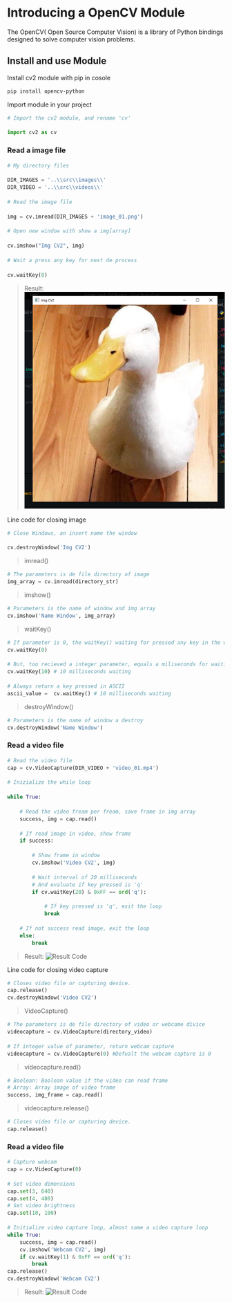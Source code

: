 # Introducing a OpenCV Module

The OpenCV( Open Source Computer Vision) is a library of Python bindings designed to solve computer vision problems.

## Install and use Module

Install cv2 module with pip in cosole

```bash
pip install opencv-python
```

Import module in your project

```python
# Import the cv2 module, and rename 'cv'

import cv2 as cv
```

### Read a image file
```python
# My directory files

DIR_IMAGES = '..\\src\\images\\'
DIR_VIDEO = '..\\src\\videos\\'

# Read the image file

img = cv.imread(DIR_IMAGES + 'image_01.png')

# Open new window with show a img[array]

cv.imshow("Img CV2", img)

# Wait a press any key for next de process

cv.waitKey(0)
```
> Result:
> ![Result Code](../src/results/result_01.png)

Line code for closing image

```python
# Close Windows, an insert name the window

cv.destroyWindow('Img CV2')
```

> imread()
```python
# The parameters is de file directory of image
img_array = cv.imread(directory_str)
```

> imshow()
```python
# Parameters is the name of window and img array
cv.imshow('Name Window', img_array)
```

> waitKey()
```python
# If parameter is 0, the waitKey() waiting for pressed any key in the window, and go th read next code
cv.waitKey(0)

# But, too recieved a integer parameter, equals a miliseconds for waiting lapse
cv.waitKey(10) # 10 milliseconds waiting

# Always return a key pressed in ASCII
ascii_value =  cv.waitKey() # 10 milliseconds waiting
```

> destroyWindow()
```python
# Parameters is the name of window a destroy
cv.destroyWindow('Name Window')
```

### Read a video file

```python
# Read the video file
cap = cv.VideoCapture(DIR_VIDEO + 'video_01.mp4')

# Inizialize the while loop

while True:

    # Read the video fream per fream, save frame in img array
    success, img = cap.read()

    # If read image in video, show frame
    if success:

        # Show frame in window
        cv.imshow('Video CV2', img)

        # Wait interval of 20 milliseconds
        # And evaluate if key pressed is 'q'
        if cv.waitKey(20) & 0xFF == ord('q'):

            # If key pressed is 'q', exit the loop
            break

    # If not success read image, exit the loop
    else:
        break
```

> Result:
> ![Result Code](../src/results/result_02.gif)

Line code for closing video capture

```python
# Closes video file or capturing device.
cap.release()
cv.destroyWindow('Video CV2')
```

> VideoCapture()
```python
# The parameters is de file directory of video or webcame divice
videocapture = cv.VideoCapture(directory_video)

# If integer value of parameter, return webcam capture
videocapture = cv.VideoCapture(0) #Defualt the webcam capture is 0
```

> videocapture.read()
```python
# Boolean: Boolean value if the video can read frame
# Array: Array image of video frame
success, img_frame = cap.read()
```

> videocapture.release()
```python
# Closes video file or capturing device.
cap.release()
```

### Read a video file

```python
# Capture webcam
cap = cv.VideoCapture(0)

# Set video dimensions
cap.set(3, 640)
cap.set(4, 480)
# Set video brightness
cap.set(10, 100)

# Initialize video capture loop, almost same a video capture loop
while True:
    success, img = cap.read()
    cv.imshow('Webcam CV2', img)
    if cv.waitKey(1) & 0xFF == ord('q'):
        break
cap.release()
cv.destroyWindow('Webcam CV2')
```

> Result:
> ![Result Code](../src/results/result_03.gif)